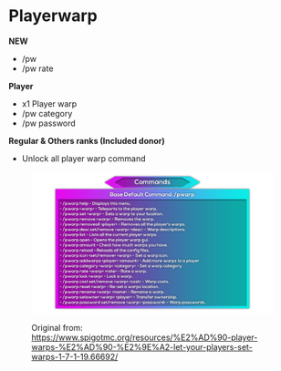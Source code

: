 # Playerwarp

**NEW**

* /pw
* /pw rate

**Player**

* x1 Player warp
* /pw category
* /pw password

**Regular & Others ranks (Included donor)**

* Unlock all player warp command

<figure><img src="../.gitbook/assets/image (1) (1).png" alt=""><figcaption><p>Original from: <a href="https://www.spigotmc.org/resources/%E2%AD%90-player-warps-%E2%AD%90-%E2%9E%A2-let-your-players-set-warps-1-7-1-19.66692/">https://www.spigotmc.org/resources/%E2%AD%90-player-warps-%E2%AD%90-%E2%9E%A2-let-your-players-set-warps-1-7-1-19.66692/</a></p></figcaption></figure>
